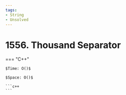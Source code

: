 ```yaml
---
tags:
- String
- Unsolved
---
```



# 1556. Thousand Separator

=== "C++"

    $Time: O()$

    $Space: O()$

    ```c++
    ```